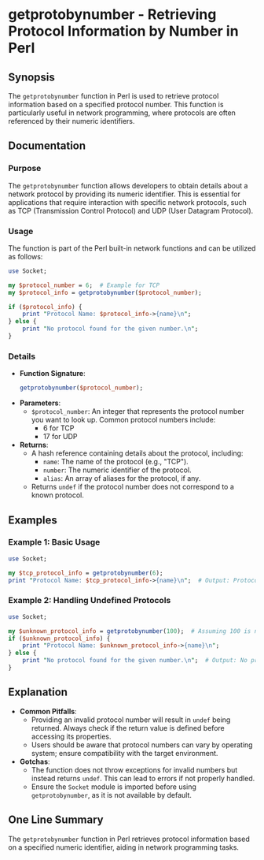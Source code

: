 <!--
Meta Description: # getprotobynumber - Retrieving Protocol Information by Number in Perl ## Synopsis The `getprotobynumber` function in Perl is used to retrieve protoco...
Meta Keywords: protocol, number, getprotobynumber, name, perl
-->

# getprotobynumber - Retrieving Protocol Information by Number in Perl

## Synopsis
The `getprotobynumber` function in Perl is used to retrieve protocol information based on a specified protocol number. This function is particularly useful in network programming, where protocols are often referenced by their numeric identifiers.

## Documentation
### Purpose
The `getprotobynumber` function allows developers to obtain details about a network protocol by providing its numeric identifier. This is essential for applications that require interaction with specific network protocols, such as TCP (Transmission Control Protocol) and UDP (User Datagram Protocol).

### Usage
The function is part of the Perl built-in network functions and can be utilized as follows:

```perl
use Socket;

my $protocol_number = 6;  # Example for TCP
my $protocol_info = getprotobynumber($protocol_number);

if ($protocol_info) {
    print "Protocol Name: $protocol_info->{name}\n";
} else {
    print "No protocol found for the given number.\n";
}
```

### Details
- **Function Signature**: 
  ```perl
  getprotobynumber($protocol_number);
  ```
- **Parameters**: 
  - `$protocol_number`: An integer that represents the protocol number you want to look up. Common protocol numbers include:
    - 6 for TCP
    - 17 for UDP
- **Returns**: 
  - A hash reference containing details about the protocol, including:
    - `name`: The name of the protocol (e.g., "TCP").
    - `number`: The numeric identifier of the protocol.
    - `alias`: An array of aliases for the protocol, if any.
  - Returns `undef` if the protocol number does not correspond to a known protocol.

## Examples
### Example 1: Basic Usage
```perl
use Socket;

my $tcp_protocol_info = getprotobynumber(6);
print "Protocol Name: $tcp_protocol_info->{name}\n";  # Output: Protocol Name: tcp
```

### Example 2: Handling Undefined Protocols
```perl
use Socket;

my $unknown_protocol_info = getprotobynumber(100);  # Assuming 100 is not a valid protocol number
if ($unknown_protocol_info) {
    print "Protocol Name: $unknown_protocol_info->{name}\n";
} else {
    print "No protocol found for the given number.\n";  # Output: No protocol found for the given number.
}
```

## Explanation
- **Common Pitfalls**:
  - Providing an invalid protocol number will result in `undef` being returned. Always check if the return value is defined before accessing its properties.
  - Users should be aware that protocol numbers can vary by operating system; ensure compatibility with the target environment.
- **Gotchas**:
  - The function does not throw exceptions for invalid numbers but instead returns `undef`. This can lead to errors if not properly handled.
  - Ensure the `Socket` module is imported before using `getprotobynumber`, as it is not available by default.

## One Line Summary
The `getprotobynumber` function in Perl retrieves protocol information based on a specified numeric identifier, aiding in network programming tasks.